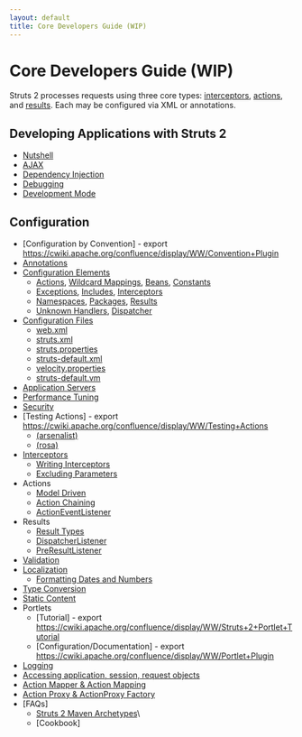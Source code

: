 ```yaml
---
layout: default
title: Core Developers Guide (WIP)
---
```


# Core Developers Guide (WIP)

Struts 2 processes requests using three core types: [interceptors](interceptor-configuration.html), [actions](#PAGE_14122), and [results](result-configuration.html). 
Each may be configured via XML or annotations.

## Developing Applications with Struts 2

- [Nutshell](nutshell.html)
- [AJAX](ajax.html)
- [Dependency Injection](dependency-injection.html)
- [Debugging](debugging.html)
- [Development Mode](development-mode.html)

## Configuration

- [Configuration by Convention] - export https://cwiki.apache.org/confluence/display/WW/Convention+Plugin
- [Annotations](annotations.html)
- [Configuration Elements](configuration-elements.html)
  - [Actions](action-configuration.html), [Wildcard Mappings](wildcard-mappings.html), [Beans](bean-configuration.html), [Constants](constant-configuration.html)
  - [Exceptions](exceptio-configuration.html), [Includes](include-configuration.html), [Interceptors](interceptor-configuration.html)
  - [Namespaces](namespace-configuration.html), [Packages](package-configuration.html), [Results](result-configuration.html)
  - [Unknown Handlers](unknown-handlers.html), [Dispatcher](dispatcher.html)
- [Configuration Files](configuration-files.html)
  - [web.xml](web-xml.html)
  - [struts.xml](struts-xml.html)
  - [struts.properties](struts-properties.html)
  - [struts-default.xml](struts-default-xml.html)
  - [velocity.properties](velocity-properties.html)
  - [struts\-default\.vm](struts-default-vm.html)
- [Application Servers](application-servers.html)
- [Performance Tuning](performance-tuning.html)
- [Security](../security/)
- [Testing Actions] - export https://cwiki.apache.org/confluence/display/WW/Testing+Actions
  - [(arsenalist)](https://depressedprogrammer.wordpress.com/2007/06/18/unit-testing-struts-2-actions-spring-junit/)
  - [(rosa)](http://fassisrosa.blogspot.com/2006/11/unit-testing-struts-20\.html)
- [Interceptors](interceptors.html)
  - [Writing Interceptors](writing-interceptors.html)
  - [Excluding Parameters](parameters-interceptor.html)
- Actions
  - [Model Driven](model-driven.html)
  - [Action Chaining](action-chaining.html)
  - [ActionEventListener](action-event-listener.html)
- Results
  - [Result Types](result-types.html)
  - [DispatcherListener](dispatcher-listener.html)
  - [PreResultListener](pre-result-listener.html)
- [Validation](validation.html)
- [Localization](localization.html)
  - [Formatting Dates and Numbers](formatting-dates-and-numbers.html)
- [Type Conversion](type-conversion.html)
- [Static Content](static-content.html)
- Portlets
  - [Tutorial] - export https://cwiki.apache.org/confluence/display/WW/Struts+2+Portlet+Tutorial
  - [Configuration/Documentation] - export https://cwiki.apache.org/confluence/display/WW/Portlet+Plugin
- [Logging](logging.html)
- [Accessing application, session, request objects](accessing-application-session-request-objects.html)
- [Action Mapper & Action Mapping](action-mapper-and-action-mapping.html)
- [Action Proxy & ActionProxy Factory](action-proxy-and-actionproxy-factory.html)
- [FAQs]
  - [Struts 2 Maven Archetypes](#PAGE_108820)\
  - [Cookbook]
